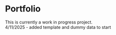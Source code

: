 # Portfolio
This is currently a work in progress project.  
4/11/2025 - added template and dummy data to start
